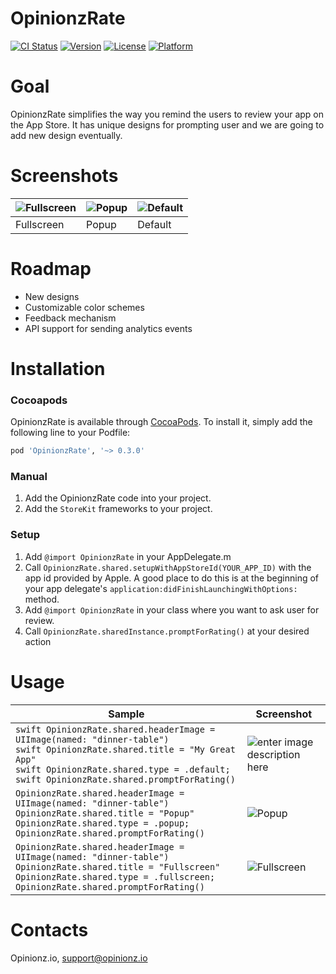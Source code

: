 # OpinionzRate

[![CI Status](http://img.shields.io/travis/Opinionz/OpinionzRate.svg?style=flat)](https://travis-ci.org/Opinionz/OpinionzRate)
[![Version](https://img.shields.io/cocoapods/v/OpinionzRate.svg?style=flat)](http://cocoapods.org/pods/OpinionzRate)
[![License](https://img.shields.io/cocoapods/l/OpinionzRate.svg?style=flat)](http://cocoapods.org/pods/OpinionzRate)
[![Platform](https://img.shields.io/cocoapods/p/OpinionzRate.svg?style=flat)](http://cocoapods.org/pods/OpinionzRate)

# Goal

OpinionzRate simplifies the way you remind the users to review your app on the App Store. It has unique designs for prompting user and we are going to add new design eventually.


# Screenshots
| ![Fullscreen](https://i.imgur.com/CVRDYeh.png) | ![Popup](https://i.imgur.com/fLglmKi.png) | ![Default](https://i.imgur.com/whGUH7B.png) |
|--|--|--|
| Fullscreen | Popup  | Default |


# Roadmap

 - New designs
 - Customizable color schemes
 - Feedback mechanism
 - API support for sending analytics events



# Installation
### Cocoapods

OpinionzRate is available through [CocoaPods](http://cocoapods.org). To install
it, simply add the following line to your Podfile:

```ruby
pod 'OpinionzRate', '~> 0.3.0'
```

### Manual
1. Add the OpinionzRate code into your project.
2. Add the `StoreKit` frameworks to your project.

### Setup
1. Add  `@import OpinionzRate`  in your AppDelegate.m
2.  Call  `OpinionzRate.shared.setupWithAppStoreId(YOUR_APP_ID)`  with the app id provided by Apple. A good place to do this is at the beginning of your app delegate's  `application:didFinishLaunchingWithOptions:`  method.
3.  Add  `@import OpinionzRate`  in your class where you want to ask user for review.
4.  Call  `OpinionzRate.sharedInstance.promptForRating()`  at your desired action



# Usage

| Sample |  Screenshot|
|--|--|
| ```swift OpinionzRate.shared.headerImage = UIImage(named: "dinner-table")``` <br>  ```swift OpinionzRate.shared.title = "My Great App"``` <br> ```swift OpinionzRate.shared.type = .default;``` <br> `swift OpinionzRate.shared.promptForRating()` | ![enter image description here](https://i.imgur.com/whGUH7B.png) |
| `OpinionzRate.shared.headerImage = UIImage(named: "dinner-table")` <br>  `OpinionzRate.shared.title = "Popup"` <br> `OpinionzRate.shared.type = .popup;` <br> `OpinionzRate.shared.promptForRating()` | ![Popup](https://i.imgur.com/fLglmKi.png) |
| `OpinionzRate.shared.headerImage = UIImage(named: "dinner-table")` <br>  `OpinionzRate.shared.title = "Fullscreen"` <br> `OpinionzRate.shared.type = .fullscreen;` <br> `OpinionzRate.shared.promptForRating()` | ![Fullscreen](https://i.imgur.com/CVRDYeh.png) |



# Contacts

Opinionz.io, [support@opinionz.io](mailto:support@opinionz.io)
